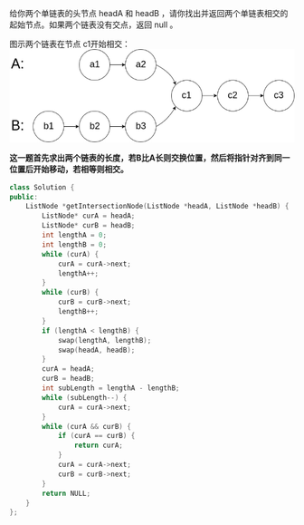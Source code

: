 给你两个单链表的头节点 headA 和 headB ，请你找出并返回两个单链表相交的起始节点。如果两个链表没有交点，返回 null 。

图示两个链表在节点 c1开始相交：![20211219221657](20211219221657.png) 

**这一题首先求出两个链表的长度，若B比A长则交换位置，然后将指针对齐到同一位置后开始移动，若相等则相交。**

```C++
class Solution {
public:
    ListNode *getIntersectionNode(ListNode *headA, ListNode *headB) {
        ListNode* curA = headA;
        ListNode* curB = headB;
        int lengthA = 0;
        int lengthB = 0;
        while (curA) {
            curA = curA->next;
            lengthA++;
        }
        while (curB) {
            curB = curB->next;
            lengthB++;
        }
        if (lengthA < lengthB) {
            swap(lengthA, lengthB);
            swap(headA, headB);
        }
        curA = headA;
        curB = headB;
        int subLength = lengthA - lengthB;
        while (subLength--) {
            curA = curA->next;
        }
        while (curA && curB) {
            if (curA == curB) {
                return curA;
            }
            curA = curA->next;
            curB = curB->next;
        }
        return NULL;
    }
};
```

